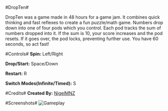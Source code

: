 #DropTen#

DropTen was a game made in 48 hours for a game jam. It combines quick thinking and fast reflexes to create a fun puzzle/math game. Numbers drop down into one of four pods which you control. Each pod tracks the sum of numbers dropped into it. If the sum is 10, your score increases and the pod resets. If it goes over, the pod locks, preventing further use. You have 60 seconds, so act fast!

#Controls#
**Spin:** Left/Right

**Drop/Start:** Space/Down

**Restart:** R

**Switch Modes(Infinite/Timed):** S

#Credits#
**Created By:** [NigelMNZ](http://nigelmnz.com/)  

#Screenshots#
![Gameplay](http://nigelmnz.com/images/DropTenGameplay.png "DropTen Gameplay")
